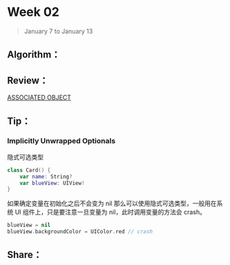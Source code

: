 # Week 02

> January 7 to January 13

## Algorithm：


## Review：
[ASSOCIATED OBJECT](https://swifter.tips/associated-object/)

## Tip：
### Implicitly Unwrapped Optionals
隐式可选类型

```swift
class Card() {
    var name: String?
    var blueView: UIView!
}
```
如果确定变量在初始化之后不会变为 nil 那么可以使用隐式可选类型，一般用在系统 UI 组件上，只是要注意一旦变量为 nil，此时调用变量的方法会 crash。
```swift
blueView = nil
blueView.backgroundColor = UIColor.red // crash
```

## Share：